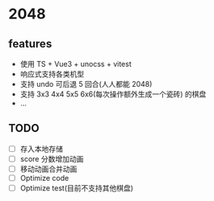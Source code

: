 # 2048

## features

- 使用 TS + Vue3 + unocss + vitest
- 响应式支持各类机型
- 支持 undo 可后退 5 回合(人人都能 2048)
- 支持 3x3 4x4 5x5 6x6(每次操作额外生成一个瓷砖) 的棋盘
- ...

## TODO

- [ ] 存入本地存储
- [ ] score 分数增加动画
- [ ] 移动动画合并动画
- [ ] Optimize code
- [ ] Optimize test(目前不支持其他棋盘)
